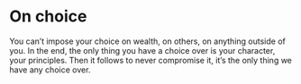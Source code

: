 # On choice


You can’t impose your choice on wealth, on others, on anything outside of you.
In the end, the only thing you have a choice over is your character, your
principles. Then it follows to never compromise it, it’s the only thing we
have any choice over.

